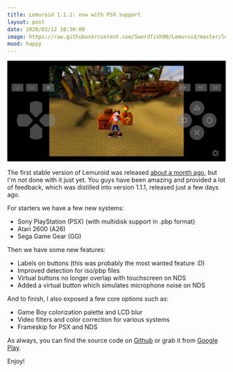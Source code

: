 ```yaml
---
title: Lemuroid 1.1.1: now with PSX support
layout: post
date: 2020/03/12 10:30:00
image: https://raw.githubusercontent.com/Swordfish90/Lemuroid/master/lemuroid-app/icon/lemuroid_web.png
mood: happy
---
```


![screenshot](/assets/images/2020-03-12-lemuroid-1-1-1.jpg)

The first stable version of Lemuroid was released [about a month ago](https://swordfish90.github.io/welcome-lemuroid.html), but I'm not done with it just yet. You guys have been amazing and provided a lot of feedback, which was distilled into version 1.1.1, released just a few days ago.

For starters we have a few new systems:

* Sony PlayStation (PSX) (with multidisk support in .pbp format)
* Atari 2600 (A26)
* Sega Game Gear (GG)


Then we have some new features:
* Labels on buttons (this was probably the most wanted feature :D)
* Improved detection for iso/pbp files
* Virtual buttons no longer overlap with touchscreen on NDS
* Added a virtual button which simulates microphone noise on NDS


And to finish, I also exposed a few core options such as:
* Game Boy colorization palette and LCD blur
* Video filters and color correction for various systems
* Frameskip for PSX and NDS


As always, you can find the source code on [Github](https://github.com/Swordfish90/Lemuroid) or grab it from [Google Play](https://play.google.com/store/apps/details?id=com.swordfish.lemuroid).

Enjoy!
